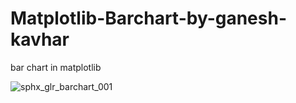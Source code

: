# Matplotlib-Barchart-by-ganesh-kavhar
bar chart in matplotlib

![sphx_glr_barchart_001](https://user-images.githubusercontent.com/20369800/54879654-75ffbf80-4e61-11e9-97bf-535a5c2aef6c.jpg)

